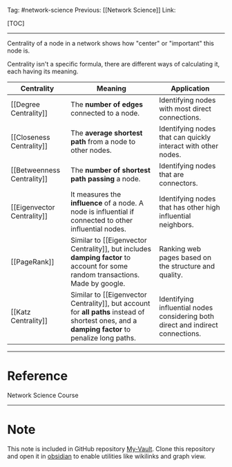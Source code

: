 Tag: #network-science 
Previous: [[Network Science]]
Link: 

[TOC]

---

Centrality of a node in a network shows how "center" or "important" this node is.

Centrality isn't a specific formula, there are different ways of calculating it, each having its meaning.

| Centrality                 | Meaning                                                                                                                                         | Application                                                                     |
| -------------------------- | ----------------------------------------------------------------------------------------------------------------------------------------------- | ------------------------------------------------------------------------------- |
| [[Degree Centrality]]      | The **number of edges** connected to a node.                                                                                                    | Identifying nodes with most direct connections.                                 |
| [[Closeness Centrality]]   | The **average shortest path** from a node to other nodes.                                                                                       | Identifying nodes that can quickly interact with other nodes.                   |
| [[Betweenness Centrality]] | The **number of shortest path passing** a node.                                                                                                 | Identifying nodes that are connectors.                                          |
| [[Eigenvector Centrality]] | It measures the **influence** of a node. A node is influential if connected to other influential nodes.                                         | Identifying nodes that has other high influential neighbors.                    | 
| [[PageRank]]               | Similar to [[Eigenvector Centrality]], but includes **damping factor** to account for some random transactions. Made by google.                 | Ranking web pages based on the structure and quality.                           |
| [[Katz Centrality]]        | Similar to [[Eigenvector Centrality]], but account for **all paths** instead of shortest ones, and a **damping factor** to penalize long paths. | Identifying influential nodes considering both direct and indirect connections. |

---

# Reference

Network Science Course

---

# Note

This note is included in GitHub repository [My-Vault](https://github.com/LittleD3092/My-Vault.git). Clone this repository and open it in [obsidian](https://obsidian.md/) to enable utilities like wikilinks and graph view.